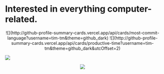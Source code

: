 <h1>Interested in everything computer-related.</h1>

<p align="center">
  ![](http://github-profile-summary-cards.vercel.app/api/cards/most-commit-language?username=tim-tm&theme=github_dark)
  ![](http://github-profile-summary-cards.vercel.app/api/cards/productive-time?username=tim-tm&theme=github_dark&utcOffset=2) 
</p>

![](http://github-profile-summary-cards.vercel.app/api/cards/profile-details?username=tim-tm&theme=github_dark)

<p align="center">
  <a href="https://skillicons.dev">
    <img src="https://skillicons.dev/icons?i=java,c,latex,linux,neovim,idea,vscode,github,raspberrypi&perline=3" />
  </a>
</p>
<!--
**sagar-viradiya/sagar-viradiya** is a ✨ _special_ ✨ repository because its `README.md` (this file) appears on your GitHub profile.

Here are some ideas to get you started:

- 🔭 I’m currently working on ...
- 🌱 I’m currently learning ...
- 👯 I’m looking to collaborate on ...
- 🤔 I’m looking for help with ...
- 💬 Ask me about ...
- 📫 How to reach me: ...
- 😄 Pronouns: ...
- ⚡ Fun fact: ...
-->
